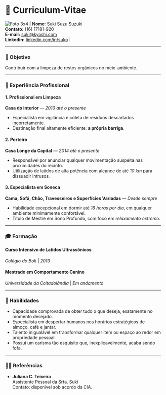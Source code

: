 # :feet: Curriculum-Vitae

![Foto 3x4](https://github.com/user-attachments/assets/16ec4039-1082-4a98-9838-59a2f23cffea) | **Nome:** Suki Suzu Suzuki  
**Contato:** (16) 17181-920  
**E-mail:** suki@kyoshi.com                                                                                                  
**Linkedin:** [linkedin.com/in/suko](#) |


---
### :fork_and_knife: Objetivo
Contribuir com a limpeza de restos orgânicos no meio-ambiente.

---
### :briefcase: Experiência Profissional

#### 1. **Profissional em Limpeza**
**Casa do Interior** — *2010 até o presente*  
- Especialista em vigilância e coleta de resíduos descartados incorretamente.  
- Destinação final altamente eficiente: **a própria barriga**.

#### 2. **Porteiro**
**Casa Longe da Capital** — *2014 até o presente*  
- Responsável por anunciar qualquer movimentação suspeita nas proximidades do recinto.  
- Utilização de latidos de alta potência com alcance de até *10 km* para dissuadir intrusos.  

#### 3. **Especialista em Soneca**
**Cama, Sofá, Chão, Travesseiros e Superfícies Variadas** — *Desde sempre*  
- Habilidade excepcional em dormir até *16 horas por dia*, em qualquer ambiente minimamente confortável.  
- Título de Mestre em Sono Profundo, com foco em *relaxamento extremo*.  

---

### :mortar_board: Formação

#### Curso Intensivo de Latidos Ultrassônicos  
*Colégio do Bolt* | *2013*

#### Mestrado em Comportamento Canino  
*Universidade da Coitadolândia* | *Em andamento*

--- 
### :pushpin: Habilidades
- Capacidade comprovada de obter tudo o que deseja, exatamente no momento desejado.
- Especialista em despertar humanos nos horários estratégicos de almoço, café e jantar.
- Talento inigualável em transformar qualquer item ou espaço ao redor em propriedade pessoal.
- Possui um carisma tão esquisito que, inexplicavelmente, acaba sendo fofa.

---
### :ok_woman: Referências
- **Juliana C. Teixeira**                                                                                                       
 Assistente Pessoal da Srta. Suki                                                                                                 
 Contato: disponível sob acordo da CIA.
